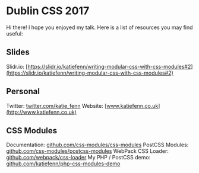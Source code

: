 # Dublin CSS 2017
Hi there! I hope you enjoyed my talk. Here is a list of resources you may find useful:

## Slides
Slidr.io: [https://slidr.io/katiefenn/writing-modular-css-with-css-modules#2](https://slidr.io/katiefenn/writing-modular-css-with-css-modules#2)

## Personal
Twitter: [twitter.com/katie_fenn](http://twitter.com/katie_fenn)
Website: [www.katiefenn.co.uk](http://www.katiefenn.co.uk)

## CSS Modules
Documentation: [github.com/css-modules/css-modules](https://github.com/css-modules/css-modules)
PostCSS Modules: [github.com/css-modules/postcss-modules](https://github.com/css-modules/postcss-modules)
WebPack CSS Loader: [github.com/webpack/css-loader](https://github.com/webpack/css-loader)
My PHP / PostCSS demo: [github.com/katiefenn/php-css-modules-demo](https://github.com/katiefenn/php-css-modules-demo)
